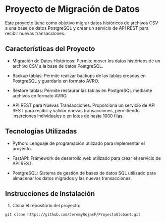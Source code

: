 # Proyecto de Migración de Datos

Este proyecto tiene como objetivo migrar datos históricos de archivos CSV a una base de datos PostgreSQL y crear un servicio de API REST para recibir nuevas transacciones.

## Características del Proyecto

- Migración de Datos Históricos: Permite mover los datos históricos de un archivo CSV a la base de datos PostgreSQL.

- Backup tablas: Permite realizar backups de las tablas creadas en PostgreSQL y guardarlo en formato AVRO.

- Restore tablas: Permite restaurar las tablas en PostgreSQL mediante archivos en formato AVRO.

- API REST para Nuevas Transacciones: Proporciona un servicio de API REST para recibir y validar nuevas transacciones, permitiendo inserciones individuales o en lotes de hasta 1000 filas.


## Tecnologías Utilizadas

- Python: Lenguaje de programación utilizado para implementar el proyecto.

- FastAPI: Framework de desarrollo web utilizado para crear el servicio de API REST.

- PostgreSQL: Sistema de gestión de bases de datos SQL utilizado para almacenar los datos migrados y las nuevas transacciones.

## Instrucciones de Instalación

1. Clona el repositorio del proyecto:

```shell
git clone https://github.com/JeremyRojasF/ProyectoGlobant.git